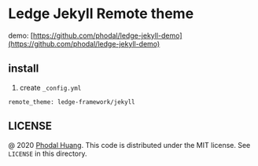 # Ledge Jekyll Remote theme

demo: [https://github.com/phodal/ledge-jekyll-demo](https://github.com/phodal/ledge-jekyll-demo)

## install

1. create `_config.yml`

```
remote_theme: ledge-framework/jekyll
```

## LICENSE

@ 2020 [Phodal Huang](https://github.com/phodal). This code is distributed under the MIT license. See `LICENSE` in this directory.
